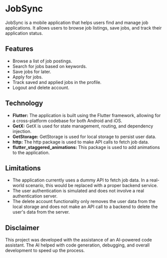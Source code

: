 # JobSync

JobSync is a mobile application that helps users find and manage job applications. It allows users to browse job listings, save jobs, and track their application status.

## Features

- Browse a list of job postings.
- Search for jobs based on keywords.
- Save jobs for later.
- Apply for jobs.
- Track saved and applied jobs in the profile.
- Logout and delete account.

## Technology

- **Flutter:** The application is built using the Flutter framework, allowing for a cross-platform codebase for both Android and iOS.
- **GetX:** GetX is used for state management, routing, and dependency injection.
- **GetStorage:** GetStorage is used for local storage to persist user data.
- **http:** The http package is used to make API calls to fetch job data.
- **flutter_staggered_animations:** This package is used to add animations to the application.

## Limitations

- The application currently uses a dummy API to fetch job data. In a real-world scenario, this would be replaced with a proper backend service.
- The user authentication is simulated and does not involve a real authentication server.
- The delete account functionality only removes the user data from the local storage and does not make an API call to a backend to delete the user's data from the server.

## Disclaimer

This project was developed with the assistance of an AI-powered code assistant. The AI helped with code generation, debugging, and overall development to speed up the process.